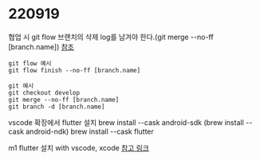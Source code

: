 # 220919

협업 시 git flow 브랜치의 삭제 log를 남겨야 한다.(git merge --no-ff [branch.name]) [참조](https://jinwoo1990.github.io/git/git-flow-tutorial/)
```
git flow 예시
git flow finish --no-ff [branch.name]

git 예시
git checkout develop
git merge --no-ff [branch.name]
git branch -d [branch.name]
```

vscode 확장에서 flutter 설치
brew install --cask android-sdk
(brew install --cask android-ndk)
brew install --cask flutter

m1 flutter 설치 with vscode, xcode [참고 링크](https://dalgonakit.tistory.com/98#20.%205.%20%EB%8F%99%EC%9E%91%20%EC%A7%84%EB%8B%A8%ED%95%98%EA%B8%B0)

